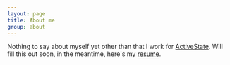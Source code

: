 ```yaml
---
layout: page
title: About me
group: about
---
```


Nothing to say about myself yet other than that I work for [ActiveState][]. Will fill this out soon, in the meantime, here's my [resume][].

[ActiveState]: http://www.activestate.com
[resume]: /resume.html
